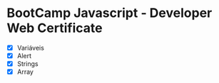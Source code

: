 # BootCamp Javascript - Developer Web Certificate



- [x]  Variáveis
- [x]  Alert
- [x]  Strings
- [x]  Array
